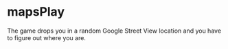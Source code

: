 # mapsPlay
The game drops you in a random Google Street View location and you have to figure out where you are.
 
